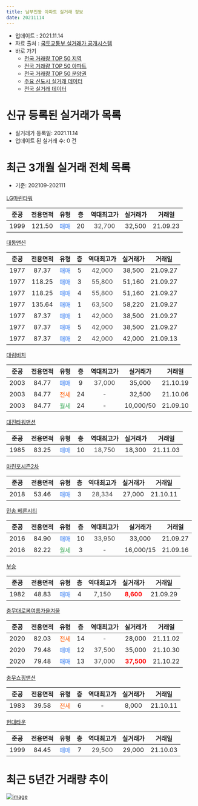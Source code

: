 ```yaml
---
title: 남부민동 아파트 실거래 정보
date: 20211114
---
```


* 업데이트 : 2021.11.14
* 자료 출처 : [국토교통부 실거래가 공개시스템](http://rt.molit.go.kr)
* 바로 가기
    * [전국 거래량 TOP 50 지역](https://apt-info.github.io/apt-trade-info/tr)
    * [전국 거래량 TOP 50 아파트](https://apt-info.github.io/apt-trade-info/ta)
    * [전국 거래량 TOP 50 분양권](https://apt-info.github.io/apt-trade-info/tb)
    * [주요 신도시 실거래 데이터](https://apt-info.github.io/apt-trade-info/newtown)
    * [전국 실거래 데이터](https://apt-info.github.io/apt-trade-info/all)



<script async src="https://pagead2.googlesyndication.com/pagead/js/adsbygoogle.js"></script>
<!-- 기본광고 -->
<ins class="adsbygoogle"
     style="display:block"
     data-ad-client="ca-pub-1142216861245946"
     data-ad-slot="4805727019"
     data-ad-format="auto"
     data-full-width-responsive="true"></ins>
<script>
     (adsbygoogle = window.adsbygoogle || []).push({});
</script>


# 신규 등록된 실거래가 목록

* 실거래가 등록일: 2021.11.14
* 업데이트 된 실거래 수: 0 건




<script async src="https://pagead2.googlesyndication.com/pagead/js/adsbygoogle.js"></script>
<!-- 기본광고 -->
<ins class="adsbygoogle"
     style="display:block"
     data-ad-client="ca-pub-1142216861245946"
     data-ad-slot="4805727019"
     data-ad-format="auto"
     data-full-width-responsive="true"></ins>
<script>
     (adsbygoogle = window.adsbygoogle || []).push({});
</script>


# 최근 3개월 실거래 전체 목록
* 기준: 202109-202111


[LG마린타워](https://search.naver.com/search.naver?query=LG%EB%A7%88%EB%A6%B0%ED%83%80%EC%9B%8C)

|준공|전용면적|유형|층|역대최고가|실거래가|거래일|
|:---:|:---:|:---:|:---:|:---:|:---:|:---:|
|1999|121.50|<span style="color:#4285F3">매매</span>|20|<span style="color:#444444">32,700</span>|32,500|21.09.23|

[대동맨션](https://search.naver.com/search.naver?query=%EB%8C%80%EB%8F%99%EB%A7%A8%EC%85%98)

|준공|전용면적|유형|층|역대최고가|실거래가|거래일|
|:---:|:---:|:---:|:---:|:---:|:---:|:---:|
|1977|87.37|<span style="color:#4285F3">매매</span>|5|<span style="color:#444444">42,000</span>|38,500|21.09.27|
|1977|118.25|<span style="color:#4285F3">매매</span>|3|<span style="color:#444444">55,800</span>|51,160|21.09.27|
|1977|118.25|<span style="color:#4285F3">매매</span>|4|<span style="color:#444444">55,800</span>|51,160|21.09.27|
|1977|135.64|<span style="color:#4285F3">매매</span>|1|<span style="color:#444444">63,500</span>|58,220|21.09.27|
|1977|87.37|<span style="color:#4285F3">매매</span>|1|<span style="color:#444444">42,000</span>|38,500|21.09.27|
|1977|87.37|<span style="color:#4285F3">매매</span>|5|<span style="color:#444444">42,000</span>|38,500|21.09.27|
|1977|87.37|<span style="color:#4285F3">매매</span>|2|<span style="color:#444444">42,000</span>|42,000|21.09.13|

[대림비치](https://search.naver.com/search.naver?query=%EB%8C%80%EB%A6%BC%EB%B9%84%EC%B9%98)

|준공|전용면적|유형|층|역대최고가|실거래가|거래일|
|:---:|:---:|:---:|:---:|:---:|:---:|:---:|
|2003|84.77|<span style="color:#4285F3">매매</span>|9|<span style="color:#444444">37,000</span>|35,000|21.10.19|
|2003|84.77|<span style="color:#FF5A00">전세</span>|24|<span style="color:#444444">-</span>|32,500|21.10.06|
|2003|84.77|<span style="color:#34A853">월세</span>|24|<span style="color:#444444">-</span>|10,000/50|21.09.10|

[대진타워맨션](https://search.naver.com/search.naver?query=%EB%8C%80%EC%A7%84%ED%83%80%EC%9B%8C%EB%A7%A8%EC%85%98)

|준공|전용면적|유형|층|역대최고가|실거래가|거래일|
|:---:|:---:|:---:|:---:|:---:|:---:|:---:|
|1985|83.25|<span style="color:#4285F3">매매</span>|10|<span style="color:#444444">18,750</span>|18,300|21.11.03|

[마린포시즌2차](https://search.naver.com/search.naver?query=%EB%A7%88%EB%A6%B0%ED%8F%AC%EC%8B%9C%EC%A6%8C2%EC%B0%A8)

|준공|전용면적|유형|층|역대최고가|실거래가|거래일|
|:---:|:---:|:---:|:---:|:---:|:---:|:---:|
|2018|53.46|<span style="color:#4285F3">매매</span>|3|<span style="color:#444444">28,334</span>|27,000|21.10.11|

[민송 베른시티](https://search.naver.com/search.naver?query=%EB%AF%BC%EC%86%A1+%EB%B2%A0%EB%A5%B8%EC%8B%9C%ED%8B%B0)

|준공|전용면적|유형|층|역대최고가|실거래가|거래일|
|:---:|:---:|:---:|:---:|:---:|:---:|:---:|
|2016|84.90|<span style="color:#4285F3">매매</span>|10|<span style="color:#444444">33,950</span>|33,000|21.09.27|
|2016|82.22|<span style="color:#34A853">월세</span>|3|<span style="color:#444444">-</span>|16,000/15|21.09.16|

[부승](https://search.naver.com/search.naver?query=%EB%B6%80%EC%8A%B9)

|준공|전용면적|유형|층|역대최고가|실거래가|거래일|
|:---:|:---:|:---:|:---:|:---:|:---:|:---:|
|1982|48.83|<span style="color:#4285F3">매매</span>|4|<span style="color:#444444">7,150</span>|<b><span style="color:#FF0000">8,600</span></b>|21.09.29|

[충무대로봄여름가을겨울](https://search.naver.com/search.naver?query=%EC%B6%A9%EB%AC%B4%EB%8C%80%EB%A1%9C%EB%B4%84%EC%97%AC%EB%A6%84%EA%B0%80%EC%9D%84%EA%B2%A8%EC%9A%B8)

|준공|전용면적|유형|층|역대최고가|실거래가|거래일|
|:---:|:---:|:---:|:---:|:---:|:---:|:---:|
|2020|82.03|<span style="color:#FF5A00">전세</span>|14|<span style="color:#444444">-</span>|28,000|21.11.02|
|2020|79.48|<span style="color:#4285F3">매매</span>|12|<span style="color:#444444">37,500</span>|35,000|21.10.30|
|2020|79.48|<span style="color:#4285F3">매매</span>|13|<span style="color:#444444">37,000</span>|<b><span style="color:#FF0000">37,500</span></b>|21.10.22|

[충무쇼핑맨션](https://search.naver.com/search.naver?query=%EC%B6%A9%EB%AC%B4%EC%87%BC%ED%95%91%EB%A7%A8%EC%85%98)

|준공|전용면적|유형|층|역대최고가|실거래가|거래일|
|:---:|:---:|:---:|:---:|:---:|:---:|:---:|
|1983|39.58|<span style="color:#FF5A00">전세</span>|6|<span style="color:#444444">-</span>|8,000|21.10.11|

[현대타운](https://search.naver.com/search.naver?query=%ED%98%84%EB%8C%80%ED%83%80%EC%9A%B4)

|준공|전용면적|유형|층|역대최고가|실거래가|거래일|
|:---:|:---:|:---:|:---:|:---:|:---:|:---:|
|1999|84.45|<span style="color:#4285F3">매매</span>|7|<span style="color:#444444">29,500</span>|29,000|21.10.03|



<script async src="https://pagead2.googlesyndication.com/pagead/js/adsbygoogle.js"></script>
<!-- 기본광고 -->
<ins class="adsbygoogle"
     style="display:block"
     data-ad-client="ca-pub-1142216861245946"
     data-ad-slot="4805727019"
     data-ad-format="auto"
     data-full-width-responsive="true"></ins>
<script>
     (adsbygoogle = window.adsbygoogle || []).push({});
</script>


# 최근 5년간 거래량 추이


<div style="width:100%;">
    <canvas id="deal_progress" height="200"></canvas>
</div>

<script>
new Chart(document.getElementById("deal_progress"), {
    type: 'line',
    data: {
        labels: ['16.01','16.02','16.03','16.04','16.05','16.06','16.07','16.08','16.09','16.10','16.11','16.12','17.01','17.02','17.03','17.04','17.05','17.06','17.07','17.08','17.09','17.10','17.11','17.12','18.01','18.02','18.03','18.04','18.05','18.06','18.07','18.08','18.10','18.11','18.12','19.01','19.02','19.03','19.04','19.05','19.06','19.07','19.08','19.09','19.10','19.11','19.12','20.01','20.02','20.03','20.04','20.05','20.06','20.07','20.08','20.09','20.10','20.11','20.12','21.01','21.02','21.03','21.04','21.05','21.06','21.07','21.08','21.09','21.10','21.11'],
        datasets: [{
            label: '매매/분양권',
            data: [2,2,4,5,6,6,2,3,4,6,7,5,15,4,6,7,3,8,5,7,8,4,4,2,7,7,3,5,3,12,3,3,2,2,5,7,6,4,2,2,4,2,5,9,7,6,6,3,6,7,7,11,6,10,3,3,6,21,18,6,8,15,8,10,47,5,5,10,5,1],
            borderColor: "rgba(66, 133, 243, 1)",
            backgroundColor: "rgba(66, 133, 243, 0.05)",
            borderWidth: 1,
            pointRadius: 0,
            fill: false,
            lineTension: 0
        },{
            label: '전/월세',
            data: [5,7,6,2,2,2,1,3,0,5,4,12,3,2,2,4,3,2,5,111,3,6,4,2,0,10,5,3,2,1,8,5,1,0,3,6,5,3,6,1,6,2,70,3,2,7,4,0,5,11,19,28,14,7,7,12,12,8,6,3,3,6,4,2,3,5,68,2,2,1],
            borderColor: "rgba(255, 90, 0, 1)",
            backgroundColor: "rgba(255, 90, 0, 0.05)",
            borderWidth: 1,
            pointRadius: 0,
            fill: false,
            lineTension: 0
        },{
            label: '합계',
            data: [7,9,10,7,8,8,3,6,4,11,11,17,18,6,8,11,6,10,10,118,11,10,8,4,7,17,8,8,5,13,11,8,3,2,8,13,11,7,8,3,10,4,75,12,9,13,10,3,11,18,26,39,20,17,10,15,18,29,24,9,11,21,12,12,50,10,73,12,7,2],
            borderColor: "rgba(0, 0, 0, 1)",
            backgroundColor: "rgba(0, 0, 0, 0.03)",
            borderWidth: 0.1,
            pointRadius: 0,
            fill: true,
            lineTension: 0
        }
        ]
    },
    options: {
        responsive: true,
        title: {
            display: false
        },
        tooltips: {
            mode: 'index',
            intersect: false
        },
        hover: {
            mode: 'nearest',
            intersect: true
        },
        scales: {
            xAxes: [{
                display: true,
                scaleLabel: {
                    display: true,
                    labelString: '년/월'
                }
            }],
            yAxes: [{
                display: true,
                ticks: {
                    suggestedMin: 0,
                },
                scaleLabel: {
                    display: true,
                    labelString: '실거래 수'
                }
            }]
        }
    }
});

</script>


[![image](https://apt-info.github.io/images/2020-01-03-apt-trade-info/1024x500.png)](https://play.google.com/store/apps/details?id=com.aptinfo.apttradeinfo)

